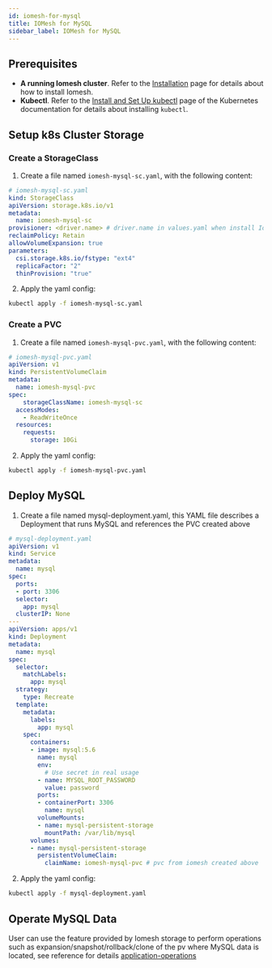 ```yaml
---
id: iomesh-for-mysql
title: IOMesh for MySQL
sidebar_label: IOMesh for MySQL
---
```


## Prerequisites

- **A running Iomesh cluster**. Refer to the [Installation](http://iomesh.com/docs/installation/install-and-setup-iomesh) page for details about how to install Iomesh.
- **Kubectl**. Refer to the [Install and Set Up kubectl](https://kubernetes.io/docs/tasks/tools/install-kubectl/) page of the Kubernetes documentation for details about installing `kubectl`.

## Setup k8s Cluster Storage

### Create a StorageClass

1. Create a file named `iomesh-mysql-sc.yaml`, with the following content:

```yaml
# iomesh-mysql-sc.yaml
kind: StorageClass
apiVersion: storage.k8s.io/v1
metadata:
  name: iomesh-mysql-sc
provisioner: <driver.name> # driver.name in values.yaml when install Iomesh cluster
reclaimPolicy: Retain
allowVolumeExpansion: true
parameters:
  csi.storage.k8s.io/fstype: "ext4"
  replicaFactor: "2"
  thinProvision: "true"
```

2. Apply the yaml config:

```bash
kubectl apply -f iomesh-mysql-sc.yaml
```

### Create a PVC

1. Create a file named `iomesh-mysql-pvc.yaml`, with the following content:

```yaml
# iomesh-mysql-pvc.yaml
apiVersion: v1
kind: PersistentVolumeClaim
metadata:
  name: iomesh-mysql-pvc
spec:
    storageClassName: iomesh-mysql-sc
  accessModes:
    - ReadWriteOnce
  resources:
    requests:
      storage: 10Gi
```

2. Apply the yaml config:

```bash
kubectl apply -f iomesh-mysql-pvc.yaml
```

## Deploy MySQL

1. Create a file named mysql-deployment.yaml, this YAML file describes a Deployment that runs MySQL and references the PVC created above

```yaml
# mysql-deployment.yaml
apiVersion: v1
kind: Service
metadata:
  name: mysql
spec:
  ports:
  - port: 3306
  selector:
    app: mysql
  clusterIP: None
---
apiVersion: apps/v1
kind: Deployment
metadata:
  name: mysql
spec:
  selector:
    matchLabels:
      app: mysql
  strategy:
    type: Recreate
  template:
    metadata:
      labels:
        app: mysql
    spec:
      containers:
      - image: mysql:5.6
        name: mysql
        env:
          # Use secret in real usage
        - name: MYSQL_ROOT_PASSWORD
          value: password
        ports:
        - containerPort: 3306
          name: mysql
        volumeMounts:
        - name: mysql-persistent-storage
          mountPath: /var/lib/mysql
      volumes:
      - name: mysql-persistent-storage
        persistentVolumeClaim:
          claimName: iomesh-mysql-pvc # pvc from iomesh created above
```

2. Apply the yaml config:

```bash
kubectl apply -f mysql-deployment.yaml
```

## Operate MySQL Data

User can use the feature provided by Iomesh storage to perform operations such as expansion/snapshot/rollback/clone of the pv  where MySQL data is located, see reference for details [application-operations](http://iomesh.com/docs/storage-usage/application-operations)